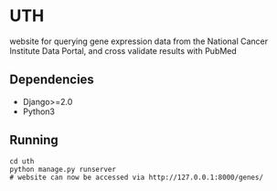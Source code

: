 # UTH
website for querying gene expression data from the National Cancer Institute Data Portal, and cross validate results with PubMed

## Dependencies
- Django>=2.0
- Python3

## Running
```
cd uth
python manage.py runserver
# website can now be accessed via http://127.0.0.1:8000/genes/
```

